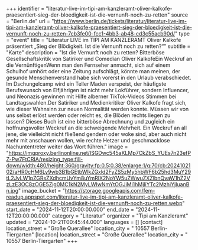 +++
identifier = "literatur-live-im-tipi-am-kanzleramt-oliver-kalkofe-praesentiert-sieg-der-bloedigkeit-ist-die-vernunft-noch-zu-retten"
source = "Berlin.de"
url = "https://www.berlin.de/tickets/literatur/literatur-live-im-tipi-am-kanzleramt-oliver-kalkofe-praesentiert-sieg-der-bloedigkeit-ist-die-vernunft-noch-zu-retten-7cb3fe00-fcc1-4bb3-ab48-cd3c55acb90d/"
type = "event"
title = "Literatur LIVE im TIPI AM KANZLERAMT Oliver Kalkofe präsentiert „Sieg der Blödigkeit. Ist die Vernunft noch zu retten?“"
subtitle = "Karte"
description = "Ist die Vernunft noch zu retten? Bitterböse Gesellschaftskritik von Satiriker und Comedian Oliver KalkofeEin Weckruf an die VernünftigenWenn man den Fernseher anmacht, sich auf einem Schulhof umhört oder eine Zeitung aufschlägt, könnte man meinen, der gesunde Menschenverstand habe sich vorerst in den Urlaub verabschiedet. Im Dschungelcamp wird ein Teller Maden verspeist, der häufigste Berufswunsch von Elfjährigen ist nicht mehr Lokführer, sondern Influencer, und Neonazis gewinnen mit Hilfe alberner TikTok-Videos Stimmen bei Landtagswahlen.Der Satiriker und Medienkritiker Oliver Kalkofe fragt sich, wie dieser Wahnsinn zur neuen Normalität werden konnte. Müssen wir von uns selbst erlöst werden oder reicht es, die Blöden rechts liegen zu lassen? Dieses Buch ist eine bitterböse Abrechnung und zugleich ein hoffnungsvoller Weckruf an die schweigende Mehrheit. Ein Weckruf an all jene, die vielleicht nicht fließend gendern oder woke sind, aber auch nicht mehr mit anschauen wollen, wie rechte Hetzer und geschmacklose Nachuntentreter weiter das Wort führen."
image = "https://imgproxy.berlinonline.net/ISGDwc545aKLMp7CkZbS_YUEs7n23efPZ-Pw7FtCRIA/resizing_type:fill-down/width:480/height:360/gravity:fp:0.5:0.38/enlarge:1/q:70/cb:2024102102/aHR0cHM6Ly9wb3B1bGEtbWlkZGxld2FyZS5zMy5hbWF6b25hd3MuY29tL2JvLW1pZGRsZXdhcmUvYm8uYmRlX2NoYW5uZWwuZXZlbnQvaW1hZ2VzLzE3OC8zOGE5Zjg0MC1kN2MyLWIwNmYtOGJiMi1hMjliYTc2MzhiYjIuanBn.jpg"
image_bucket = "https://storage.googleapis.com/fem-readup.appspot.com/literatur-live-im-tipi-am-kanzleramt-oliver-kalkofe-praesentiert-sieg-der-bloedigkeit-ist-die-vernunft-noch-zu-retten.webp"
start_date = "2024-11-12T20:00:00.000"
end_date = "2024-11-12T20:00:00.000"
category = "Literatur"
organizer = "Tipi am Kanzleramt"
updated = "2024-10-21T00:45:44.000"
languages = []
[contact]
location_street = "Große Querallee"
location_city = " 10557 Berlin-Tiergarten"
[location]
location_street = "Große Querallee"
location_city = " 10557 Berlin-Tiergarten"
+++